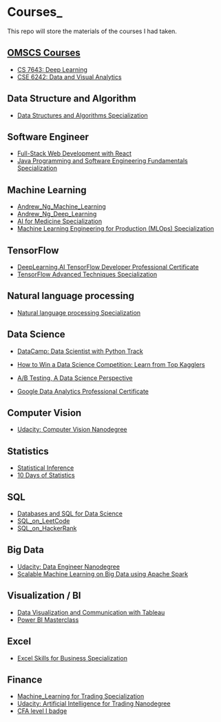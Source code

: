 # Courses_
This repo will store the materials of the courses I had taken.

## [OMSCS Courses](https://github.com/ycheng22/OMSCS_Courses/)
- [CS 7643: Deep Learning]()
- [CSE 6242: Data and Visual Analytics]()

## Data Structure and Algorithm

- [Data Structures and Algorithms Specialization](https://github.com/ycheng22/Courses_/tree/main/Data%20Structures%20and%20Algorithms%20Specialization)

## Software Engineer
- [Full-Stack Web Development with React](https://github.com/ycheng22/Courses_/tree/main/Full-Stack%20Web%20Dev%20with%20React)
- [Java Programming and Software Engineering Fundamentals Specialization](https://github.com/ycheng22/Courses_/tree/main/Java%20Programming%20and%20Software%20Engineering%20Fundamentals%20Specialization)

## Machine Learning

- [Andrew_Ng_Machine_Learning](https://github.com/ycheng22/Courses_/tree/main/Andrew_Ng_Machine_Learning)
- [Andrew_Ng_Deep_Learning](https://github.com/ycheng22/Courses_/tree/main/Andrew_Ng_Deep_Learning)
- [AI for Medicine Specialization](https://github.com/ycheng22/Courses_/tree/main/AI%20for%20Medicine%20Specialization)
- [Machine Learning Engineering for Production (MLOps) Specialization](https://github.com/ycheng22/Courses_/tree/main/Machine%20Learning%20Engineering%20for%20Production%20(MLOps)%20Specialization)

## TensorFlow

- [DeepLearning.AI TensorFlow Developer Professional Certificate](https://github.com/ycheng22/Courses_/tree/main/DeepLearning.AI%20TensorFlow%20Developer%20Professional%20Certificate)
- [TensorFlow Advanced Techniques Specialization](https://github.com/ycheng22/Courses_/tree/main/TensorFlow%20Advanced%20Techniques%20Specialization)

## Natural language processing
- [Natural language processing Specialization](https://github.com/ycheng22/Courses_/tree/main/NLP%20Specialization)

## Data Science

- [DataCamp: Data Scientist with Python Track](https://github.com/ycheng22/Courses_/tree/main/Data_Camp)

- [How to Win a Data Science Competition: Learn from Top Kagglers](https://github.com/ycheng22/Courses_/tree/main/How%20to%20Win%20a%20Data%20Science%20Competition%20Learn%20from%20Top%20Kagglers)
- [A/B Testing, A Data Science Perspective](https://www.oreilly.com/library/view/ab-testing-a/9781491934777/)
- [Google Data Analytics Professional Certificate](https://github.com/ycheng22/Courses_/tree/main/Google%20Data%20Analytics%20Professional%20Certificate)

## Computer Vision
- [Udacity: Computer Vision Nanodegree](https://github.com/ycheng22/Courses_/tree/main/Udacity_Computer_Vision)

## Statistics
- [Statistical Inference](https://github.com/ycheng22/Courses_/tree/main/Statistical%20Inference)
- [10 Days of Statistics](https://ycheng22.github.io/10-Days-of-Statistics/)

## SQL

- [Databases and SQL for Data Science](https://github.com/ycheng22/Courses_/tree/main/Databases%20and%20SQL%20for%20Data%20Science)
- [SQL_on_LeetCode](https://github.com/ycheng22/ycheng22.github.io/blob/master/_posts/2021-07-20-SQL_on_LeetCode.md)
- [SQL_on_HackerRank](https://github.com/ycheng22/ycheng22.github.io/blob/master/_posts/2021-07-15-SQL_on_HackerRank.md)

## Big Data

- [Udacity: Data Engineer Nanodegree](https://github.com/ycheng22/Udacity_Data_Engineer_Nanodegree)
- [Scalable Machine Learning on Big Data using Apache Spark](https://github.com/ycheng22/Courses_/tree/main/Scalable%20Machine%20Learning%20on%20Big%20Data%20using%20Apache%20Spark)

## Visualization / BI
- [Data Visualization and Communication with Tableau](https://github.com/ycheng22/Courses_/tree/main/Data%20Visualization%20and%20Communication%20with%20Tableau)
- [Power BI Masterclass](https://github.com/ycheng22/Courses_/tree/main/Power%20BI%20Masterclass)

## Excel
- [Excel Skills for Business Specialization](https://github.com/ycheng22/Courses_/tree/main/Excel%20Skills%20for%20Business%20Specialization)

## Finance

- [Machine_Learning for Trading Specialization](https://github.com/ycheng22/Courses_/tree/main/ML%20for%20Trading%20Specialization)
- [Udacity: Artificial Intelligence for Trading Nanodegree]()
- [CFA level I badge](https://github.com/ycheng22/Courses_/blob/main/Level%20I%20Badge.png)
